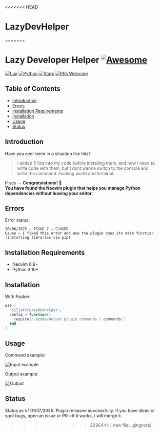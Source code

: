 <<<<<<< HEAD
# LazyDevHelper
=======
# Lazy Developer Helper [![Awesome](https://awesome.re/badge.svg)](https://awesome.re)

[![Lua](https://img.shields.io/badge/Lua-5.4.8-purple.svg?logo=lua\logoColor=white)](https://www.lua.org/)
[![Python](https://img.shields.io/badge/python-3.10+-blue)](https://www.python.org)
[![Stars](https://img.shields.io/github/stars/Silletr/LazyDevHelper?style=flat-square\color=yellow)](https://github.com/Silletr/LazyDevHelper/stargazers)
[![PRs Welcome](https://img.shields.io/badge/PRs-welcome-brightgreen.svg?style=flat-square)](https://github.com/Silletr/LazyDevHelper/pulls)

## Table of Contents
<!-- toc -->
- [Introduction](#introduction)
- [Errors](#errors)
- [Installation Requirements](#installation-requirements)
- [Installation](#installation)
- [Usage](#usage)
- [Status](#status)
<!-- tocstop -->
## Introduction

Have you ever been in a situation like this?

> I added 5 libs into my code before installing them, and now I need to write code with them, but I dont wanna switch to the console and write the command. Fucking world and terminal.

If yes — **Congratulations!** 🎉\
**You have found the Neovim plugin that helps you manage Python dependencies without leaving your editor.**

## Errors

Error status:

```text
26/06/2025 – ISSUE 7 – CLOSED  
Cause – I fixed this error and now the plugin does its main function (installing libraries via pip)
```

## Installation Requirements

* Neovim 0.9+
* Python 3.10+

## Installation

With Packer:

```lua
use {
  'Silletr/LazyDevHelper',
  config = function()
    require('LazyDevHelper.plugin.commands').commands()
  end
}
```

## Usage

Command example:

![Input example](https://raw.githubusercontent.com/Silletr/LazyDevHelper/main/LazyDevHelper/images/command_example.png)

Output example:

![Output](https://raw.githubusercontent.com/Silletr/LazyDevHelper/main/LazyDevHelper/images/output_example.png)

## Status

Status as of 01/07/2025:
Plugin released successfully.
If you have ideas or spot bugs, open an issue or PR—if it works, I will merge it.
>>>>>>> 2096444 (	new file:   .gitignore)
